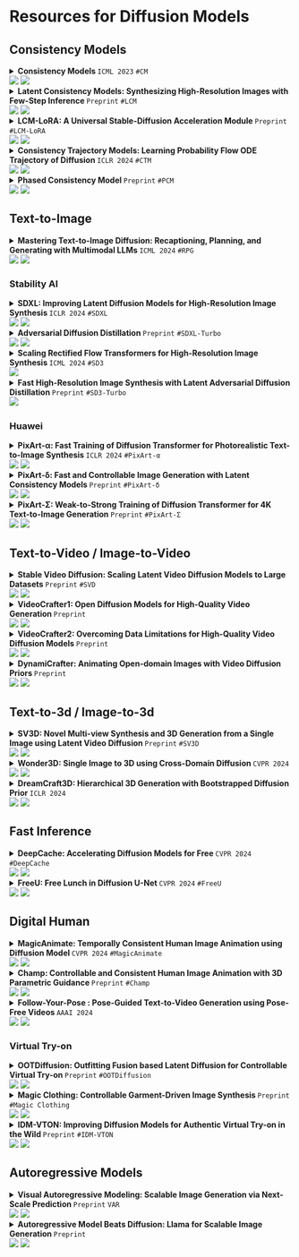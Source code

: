 # Resources for Diffusion Models

## Consistency Models

<details><summary> <strong> Consistency Models </strong> <code>ICML 2023</code> <code>#CM</code> <br> <a href="https://arxiv.org/abs/2303.01469"><img src="https://img.shields.io/badge/arXiv-2303.01469-b31b1b.svg?style=flat-square"></a> <a href="https://github.com/openai/consistency_models"><img src="https://img.shields.io/github/stars/openai/consistency_models?style=flat-square&logo=github&logoColor=fff&labelColor=black"></a> </summary>

</details>

<details><summary> <strong> Latent Consistency Models: Synthesizing High-Resolution Images with Few-Step Inference </strong> <code>Preprint</code> <code>#LCM</code> <br> <a href="https://arxiv.org/abs/2310.04378"><img src="https://img.shields.io/badge/arXiv-2310.04378-b31b1b.svg?style=flat-square"></a> <a href="https://github.com/luosiallen/latent-consistency-model"><img src="https://img.shields.io/github/stars/luosiallen/latent-consistency-model?style=flat-square&logo=github&logoColor=fff&labelColor=black"></a> </summary>

</details>

<details><summary> <strong> LCM-LoRA: A Universal Stable-Diffusion Acceleration Module </strong> <code>Preprint</code> <code>#LCM-LoRA</code> <br> <a href="https://arxiv.org/abs/2311.05556"><img src="https://img.shields.io/badge/arXiv-2311.05556-b31b1b.svg?style=flat-square"></a> <a href="https://github.com/luosiallen/latent-consistency-model"><img src="https://img.shields.io/github/stars/luosiallen/latent-consistency-model?style=flat-square&logo=github&logoColor=fff&labelColor=black"></a> </summary>

</details>

<details><summary> <strong> Consistency Trajectory Models: Learning Probability Flow ODE Trajectory of Diffusion </strong> <code>ICLR 2024</code> <code>#CTM</code> <br> <a href="https://arxiv.org/abs/2310.02279"><img src="https://img.shields.io/badge/arXiv-2310.02279-b31b1b.svg?style=flat-square"></a> <a href="https://github.com/sony/ctm"><img src="https://img.shields.io/github/stars/sony/ctm?style=flat-square&logo=github&logoColor=fff&labelColor=black"></a> </summary>

</details>

<details><summary> <strong> Phased Consistency Model </strong> <code>Preprint</code> <code>#PCM</code> <br> <a href="https://arxiv.org/abs/2405.18407"><img src="https://img.shields.io/badge/arXiv-2405.18407-b31b1b.svg?style=flat-square"></a> <a href="https://github.com/G-U-N/Phased-Consistency-Model"><img src="https://img.shields.io/github/stars/G-U-N/Phased-Consistency-Model?style=flat-square&logo=github&logoColor=fff&labelColor=black"></a> </summary>

</details>

## Text-to-Image

<details><summary> <strong> Mastering Text-to-Image Diffusion: Recaptioning, Planning, and Generating with Multimodal LLMs </strong> <code>ICML 2024</code> <code>#RPG</code> <br> <a href="https://arxiv.org/abs/2401.11708"><img src="https://img.shields.io/badge/arXiv-2401.11708-b31b1b.svg?style=flat-square"></a> <a href="https://github.com/YangLing0818/RPG-DiffusionMaster"><img src="https://img.shields.io/github/stars/YangLing0818/RPG-DiffusionMaster?style=flat-square&logo=github&logoColor=fff&labelColor=black"></a> </summary>

</details>

### Stability AI

<details><summary> <strong> SDXL: Improving Latent Diffusion Models for High-Resolution Image Synthesis </strong> <code>ICLR 2024</code> <code>#SDXL</code> <br> <a href="https://arxiv.org/abs/2307.01952"><img src="https://img.shields.io/badge/arXiv-2307.01952-b31b1b.svg?style=flat-square"></a> <a href="https://github.com/Stability-AI/generative-models"><img src="https://img.shields.io/github/stars/Stability-AI/generative-models?style=flat-square&logo=github&logoColor=fff&labelColor=black"></a> </summary>

</details>

<details><summary> <strong> Adversarial Diffusion Distillation </strong> <code>Preprint</code> <code>#SDXL-Turbo</code> <br> <a href="https://arxiv.org/abs/2311.17042"><img src="https://img.shields.io/badge/arXiv-2311.17042-b31b1b.svg?style=flat-square"></a> <a href="https://github.com/Stability-AI/generative-models"><img src="https://img.shields.io/github/stars/Stability-AI/generative-models?style=flat-square&logo=github&logoColor=fff&labelColor=black"></a> </summary>

</details>

<details><summary> <strong> Scaling Rectified Flow Transformers for High-Resolution Image Synthesis </strong> <code>ICML 2024</code> <code>#SD3</code> <br> <a href="https://arxiv.org/abs/2403.03206"><img src="https://img.shields.io/badge/arXiv-2403.03206-b31b1b.svg?style=flat-square"></a> </summary>

</details>

<details><summary> <strong> Fast High-Resolution Image Synthesis with Latent Adversarial Diffusion Distillation </strong> <code>Preprint</code> <code>#SD3-Turbo</code> <br> <a href="https://arxiv.org/abs/2403.12015"><img src="https://img.shields.io/badge/arXiv-2403.12015-b31b1b.svg?style=flat-square"></a> </summary>

</details>

### Huawei

<details><summary> <strong> PixArt-α: Fast Training of Diffusion Transformer for Photorealistic Text-to-Image Synthesis </strong> <code>ICLR 2024</code> <code>#PixArt-α</code> <br> <a href="https://arxiv.org/abs/2310.00426"><img src="https://img.shields.io/badge/arXiv-2310.00426-b31b1b.svg?style=flat-square"></a> <a href="https://github.com/PixArt-alpha/PixArt-alpha"><img src="https://img.shields.io/github/stars/PixArt-alpha/PixArt-alpha?style=flat-square&logo=github&logoColor=fff&labelColor=black"></a> </summary>

</details>

<details><summary> <strong> PixArt-δ: Fast and Controllable Image Generation with Latent Consistency Models </strong> <code>Preprint</code> <code>#PixArt-δ</code> <br> <a href="https://arxiv.org/abs/2401.05252"><img src="https://img.shields.io/badge/arXiv-2401.05252-b31b1b.svg?style=flat-square"></a> <a href="https://github.com/PixArt-alpha/PixArt-alpha"><img src="https://img.shields.io/github/stars/PixArt-alpha/PixArt-alpha?style=flat-square&logo=github&logoColor=fff&labelColor=black"></a> </summary>

</details>

<details><summary> <strong> PixArt-Σ: Weak-to-Strong Training of Diffusion Transformer for 4K Text-to-Image Generation </strong> <code>Preprint</code> <code>#PixArt-Σ</code> <br> <a href="https://arxiv.org/abs/2403.04692"><img src="https://img.shields.io/badge/arXiv-2403.04692-b31b1b.svg?style=flat-square"></a> <a href="https://github.com/PixArt-alpha/PixArt-sigma"><img src="https://img.shields.io/github/stars/PixArt-alpha/PixArt-sigma?style=flat-square&logo=github&logoColor=fff&labelColor=black"></a> </summary>

</details>

## Text-to-Video / Image-to-Video

<details><summary> <strong> Stable Video Diffusion: Scaling Latent Video Diffusion Models to Large Datasets </strong> <code>Preprint</code> <code>#SVD</code> <br> <a href="https://arxiv.org/abs/2311.15127"><img src="https://img.shields.io/badge/arXiv-2311.15127-b31b1b.svg?style=flat-square"></a> <a href="https://github.com/Stability-AI/generative-models"><img src="https://img.shields.io/github/stars/Stability-AI/generative-models?style=flat-square&logo=github&logoColor=fff&labelColor=black"></a> </summary>

</details>

<details><summary> <strong> VideoCrafter1: Open Diffusion Models for High-Quality Video Generation </strong> <code>Preprint</code> <br> <a href="https://arxiv.org/abs/2310.19512"><img src="https://img.shields.io/badge/arXiv-2310.19512-b31b1b.svg?style=flat-square"></a> <a href="https://github.com/AILab-CVC/VideoCrafter"><img src="https://img.shields.io/github/stars/AILab-CVC/VideoCrafter?style=flat-square&logo=github&logoColor=fff&labelColor=black"></a> </summary>

</details>

<details><summary> <strong> VideoCrafter2: Overcoming Data Limitations for High-Quality Video Diffusion Models </strong> <code>Preprint</code> <br> <a href="https://arxiv.org/abs/2401.09047"><img src="https://img.shields.io/badge/arXiv-2401.09047-b31b1b.svg?style=flat-square"></a> <a href="https://github.com/AILab-CVC/VideoCrafter"><img src="https://img.shields.io/github/stars/AILab-CVC/VideoCrafter?style=flat-square&logo=github&logoColor=fff&labelColor=black"></a> </summary>

</details>

<details><summary> <strong> DynamiCrafter: Animating Open-domain Images with Video Diffusion Priors </strong> <code>Preprint</code> <br> <a href="https://arxiv.org/abs/2310.12190"><img src="https://img.shields.io/badge/arXiv-2310.12190-b31b1b.svg?style=flat-square"></a> <a href="https://github.com/Doubiiu/DynamiCrafter"><img src="https://img.shields.io/github/stars/Doubiiu/DynamiCrafter?style=flat-square&logo=github&logoColor=fff&labelColor=black"></a> </summary>

</details>

## Text-to-3d / Image-to-3d

<details><summary> <strong> SV3D: Novel Multi-view Synthesis and 3D Generation from a Single Image using Latent Video Diffusion </strong> <code>Preprint</code> <code>#SV3D</code> <br> <a href="https://arxiv.org/abs/2403.12008"><img src="https://img.shields.io/badge/arXiv-2403.12008-b31b1b.svg?style=flat-square"></a> <a href="https://github.com/Stability-AI/generative-models"><img src="https://img.shields.io/github/stars/Stability-AI/generative-models?style=flat-square&logo=github&logoColor=fff&labelColor=black"></a> </summary>

</details>

<details><summary> <strong> Wonder3D: Single Image to 3D using Cross-Domain Diffusion </strong> <code>CVPR 2024</code>  <br> <a href="https://arxiv.org/abs/2310.15008"><img src="https://img.shields.io/badge/arXiv-2310.15008-b31b1b.svg?style=flat-square"></a> <a href="https://github.com/xxlong0/Wonder3D"><img src="https://img.shields.io/github/stars/xxlong0/Wonder3D?style=flat-square&logo=github&logoColor=fff&labelColor=black"></a> </summary>

</details>

<details><summary> <strong> DreamCraft3D: Hierarchical 3D Generation with Bootstrapped Diffusion Prior </strong> <code>ICLR 2024</code>  <br> <a href="https://arxiv.org/abs/2310.16818"><img src="https://img.shields.io/badge/arXiv-2310.16818-b31b1b.svg?style=flat-square"></a> <a href="https://github.com/deepseek-ai/DreamCraft3D"><img src="https://img.shields.io/github/stars/deepseek-ai/DreamCraft3D?style=flat-square&logo=github&logoColor=fff&labelColor=black"></a> </summary>

</details>

## Fast Inference

<details><summary> <strong> DeepCache: Accelerating Diffusion Models for Free </strong> <code>CVPR 2024</code> <code>#DeepCache</code> <br> <a href="https://arxiv.org/abs/2312.00858"><img src="https://img.shields.io/badge/arXiv-2312.00858-b31b1b.svg?style=flat-square"></a> <a href="https://github.com/horseee/DeepCache"><img src="https://img.shields.io/github/stars/horseee/DeepCache?style=flat-square&logo=github&logoColor=fff&labelColor=black"></a> </summary>

</details>

<details><summary> <strong> FreeU: Free Lunch in Diffusion U-Net </strong> <code>CVPR 2024</code> <code>#FreeU</code> <br> <a href="https://arxiv.org/abs/2309.11497"><img src="https://img.shields.io/badge/arXiv-2309.11497-b31b1b.svg?style=flat-square"></a> <a href="https://github.com/ChenyangSi/FreeU"><img src="https://img.shields.io/github/stars/ChenyangSi/FreeU?style=flat-square&logo=github&logoColor=fff&labelColor=black"></a> </summary>

</details>

## Digital Human

<details><summary> <strong> MagicAnimate: Temporally Consistent Human Image Animation using Diffusion Model </strong> <code>CVPR 2024</code> <code>#MagicAnimate</code> <br> <a href="https://arxiv.org/abs/2311.16498"><img src="https://img.shields.io/badge/arXiv-2311.16498-b31b1b.svg?style=flat-square"></a> <a href="https://github.com/magic-research/magic-animate"><img src="https://img.shields.io/github/stars/magic-research/magic-animate?style=flat-square&logo=github&logoColor=fff&labelColor=black"></a> </summary>

</details>

<details><summary> <strong> Champ: Controllable and Consistent Human Image Animation with 3D Parametric Guidance </strong> <code>Preprint</code> <code>#Champ</code> <br> <a href="https://arxiv.org/abs/2403.14781"><img src="https://img.shields.io/badge/arXiv-2403.14781-b31b1b.svg?style=flat-square"></a> <a href="https://github.com/fudan-generative-vision/champ"><img src="https://img.shields.io/github/stars/fudan-generative-vision/champ?style=flat-square&logo=github&logoColor=fff&labelColor=black"></a> </summary>

</details>

<details><summary> <strong> Follow-Your-Pose : Pose-Guided Text-to-Video Generation using Pose-Free Videos </strong> <code>AAAI 2024</code> <br> <a href="https://arxiv.org/abs/2304.01186"><img src="https://img.shields.io/badge/arXiv-2304.01186-b31b1b.svg?style=flat-square"></a> <a href="https://github.com/mayuelala/FollowYourPose"><img src="https://img.shields.io/github/stars/mayuelala/FollowYourPose?style=flat-square&logo=github&logoColor=fff&labelColor=black"></a> </summary>

</details>

### Virtual Try-on

<details><summary> <strong> OOTDiffusion: Outfitting Fusion based Latent Diffusion for Controllable Virtual Try-on </strong> <code>Preprint</code> <code>#OOTDiffusion</code> <br> <a href="https://arxiv.org/abs/2403.01779"><img src="https://img.shields.io/badge/arXiv-2403.01779-b31b1b.svg?style=flat-square"></a> <a href="https://github.com/levihsu/OOTDiffusion"><img src="https://img.shields.io/github/stars/levihsu/OOTDiffusion?style=flat-square&logo=github&logoColor=fff&labelColor=black"></a> </summary>

</details>

<details><summary> <strong> Magic Clothing: Controllable Garment-Driven Image Synthesis </strong> <code>Preprint</code> <code>#Magic Clothing</code> <br> <a href="https://arxiv.org/abs/2404.09512"><img src="https://img.shields.io/badge/arXiv-2404.09512-b31b1b.svg?style=flat-square"></a> <a href="https://github.com/ShineChen1024/MagicClothing"><img src="https://img.shields.io/github/stars/ShineChen1024/MagicClothing?style=flat-square&logo=github&logoColor=fff&labelColor=black"></a> </summary>

</details>

<details><summary> <strong> IDM-VTON: Improving Diffusion Models for Authentic Virtual Try-on in the Wild </strong> <code>Preprint</code> <code>#IDM-VTON</code> <br> <a href="https://arxiv.org/abs/2403.05139"><img src="https://img.shields.io/badge/arXiv-2403.05139-b31b1b.svg?style=flat-square"></a> <a href="https://github.com/yisol/IDM-VTON"><img src="https://img.shields.io/github/stars/yisol/IDM-VTON?style=flat-square&logo=github&logoColor=fff&labelColor=black"></a> </summary>

</details>

## Autoregressive Models

<details><summary> <strong> Visual Autoregressive Modeling: Scalable Image Generation via Next-Scale Prediction </strong> <code>Preprint</code> <code>VAR</code> <br> <a href="https://arxiv.org/abs/2404.02905"><img src="https://img.shields.io/badge/arXiv-2404.02905-b31b1b.svg?style=flat-square"></a> <a href="https://github.com/FoundationVision/VAR"><img src="https://img.shields.io/github/stars/FoundationVision/VAR?style=flat-square&logo=github&logoColor=fff&labelColor=black"></a> </summary>

</details>

<details><summary> <strong> Autoregressive Model Beats Diffusion: Llama for Scalable Image Generation </strong> <code>Preprint</code> <br> <a href="https://arxiv.org/abs/2406.06525"><img src="https://img.shields.io/badge/arXiv-2406.065259-b31b1b.svg?style=flat-square"></a> <a href="https://github.com/FoundationVision/LlamaGen"><img src="https://img.shields.io/github/stars/FoundationVision/LlamaGen?style=flat-square&logo=github&logoColor=fff&labelColor=black"></a> </summary>

</details>
